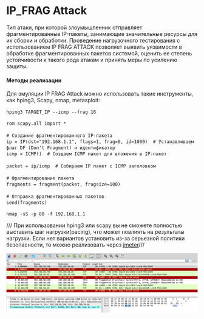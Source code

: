 # IP_FRAG Attack

Тип атаки, при которой злоумышленник отправляет фрагментированные IP-пакеты, занимающие значительные ресурсы для их сборки и обработки. Проведение нагрузочного тестирования с использованием IP FRAG ATTACK позволяет выявить уязвимости в обработке фрагментированных пакетов системой, оценить ее степень устойчивости к такого рода атакам и принять меры по усилению защиты.

#### Методы реализации
Для эмуляции IP FRAG Attack можно использовать такие инструменты, как hping3, Scapy, nmap, metasploit:
```
hping3 TARGET_IP --icmp --frag 16
```

```
rom scapy.all import * 
 
# Создание фрагментированного IP-пакета 
ip = IP(dst="192.168.1.1", flags=1, frag=0, id=1000)  # Устанавливаем флаг DF (Don't Fragment) и идентификатор 
icmp = ICMP()  # Создаем ICMP пакет для вложения в IP-пакет 
 
packet = ip/icmp  # Собираем IP пакет с ICMP заголовком 
 
# Фрагментирование пакета 
fragments = fragment(packet, fragsize=100) 
 
# Отправка фрагментированных пакетов 
send(fragments) 
```

```
nmap -sS -p 80 -f 192.168.1.1
```
///
При использовании hping3 или scapy вы не сможете полностью выставить шаг нагрузки(pacing), что может повлиять на результаты нагрузки. Если нет вариантов установить из-за серьезной политики безопасности, то можно реализовать через [jmeter]()///


![IP Frag Attack example img](https://github.com/Fireng/Load-Stress-DDoS-Test/blob/main/assets/images/IP_FRAG_Exmp.png)
